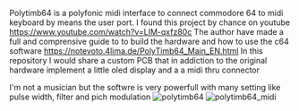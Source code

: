 Polytimb64 is a polyfonic midi interface to connect commodore 64 to  midi keyboard by means the user port. I found this project by chance on youtube https://www.youtube.com/watch?v=LIM-qxfz80c 
The author have made a full and comprensive guide to to build the hardware and how to use the c64 software https://notevoto.4lima.de/PolyTimb64_Main_EN.html
In this repository I would share a custom PCB that in addiction to the original hardware implement a little oled display and a a midi thru connector

I'm not a musician but the softwre is very powerfull with many setting like pulse width, filter and pich modulation
![polytimb64](https://github.com/matt199394/polytimb64_pcb/assets/65487240/92ee7c6f-7e05-44a2-a44a-c231a59c7fd7)
![polytimb64_midi](https://github.com/matt199394/polytimb64_pcb/assets/65487240/fa7a9798-7fc8-42c2-9e77-8dc740bbbe9a)
